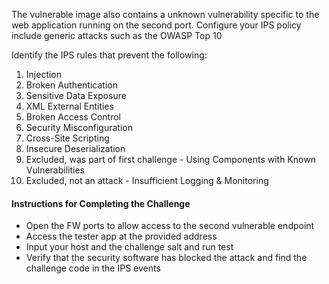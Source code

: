 The vulnerable image also contains a unknown vulnerability specific to the web application running on the second port.
Configure your IPS policy include generic attacks such as the OWASP Top 10

Identify the IPS rules that prevent the following:

1. Injection
2. Broken Authentication
3. Sensitive Data Exposure
4. XML External Entities
5. Broken Access Control
6. Security Misconfiguration
7. Cross-Site Scripting
8. Insecure Deserialization
9. Excluded, was part of first challenge - Using Components with Known Vulnerabilities
10. Excluded, not an attack - Insufficient Logging & Monitoring

#### Instructions for Completing the Challenge
- Open the FW ports to allow access to the second vulnerable endpoint
- Access the tester app at the provided address
- Input your host and the challenge salt and run test
- Verify that the security software has blocked the attack and find the challenge code in the IPS events